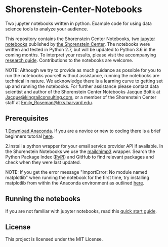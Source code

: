 # Shorenstein-Center-Notebooks
Two jupyter notebooks written in python. Example code for using data science tools to analyze your audience.

This repository contains the Shorenstein Center Notebooks, two [jupyter notebooks]( http://jupyter.org/) published by [the Shorenstein Center]( https://shorensteincenter.org/). The notebooks were written and tested in Python 2.7, but will be updated to Python 3.6 in the coming months. To interpret your results, please visit the accompanying [research guide](https://shorensteincenter.org/email-analysis-research-guide). Contributions to the notebooks are welcome.

NOTE: Although we try to provide as much guidance as possible for you to run the notebooks yourself without assistance, running the notebooks are technical in nature. We acknowledge there is a learning curve to getting set up and running the notebooks. For further assistance please contact data scientist and author of the Shorenstein Center Notebooks Jacque Boltik at Jacque@kingrailconsulting.com, or a member of the Shorenstein Center staff at Emily_Roseman@hks.harvard.edu.  

## Prerequisites
1.[Download Anaconda]( https://www.anaconda.com/download/#macos). If you are a novice or new to coding there is a brief beginners tutorial [here](https://gallery.mailchimp.com/541429b0748bc916daa431f9d/files/a957cfd4-bee4-43b5-a631-7231380db477/python_simple.pdf).

2.Install a python wrapper for your email service provider API if available. In the Shorenstein Notebooks we use the [mailchimp3]( https://github.com/charlesthk/python-mailchimp) wrapper. Search the Python Package Index ([PyPI](https://pypi.python.org/pypi)) and GitHub to find relevant packages and check when they were last updated.

NOTE: If you get the error message "ImportError: No module named matplotlib" when running the notebook for the first time, try installing matplotlib from within the Anaconda environment as outlined [here](https://anaconda.org/conda-forge/matplotlib).


## Running the notebooks
If you are not familiar with jupyter notebooks, read this [quick start guide]( https://jupyter-notebook-beginner-guide.readthedocs.io/en/latest/).

## License
This project is licensed under the MIT License.
